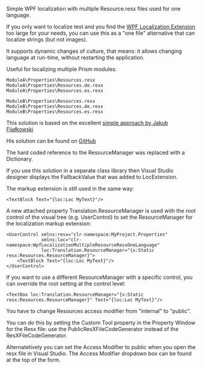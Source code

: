 Simple WPF localization with multiple Resource.resx files used for one language.

If you only want to localize text and you find the [WPF Localization Extension](https://github.com/XAMLMarkupExtensions/WPFLocalizationExtension) too large for your needs, you can use this as a "one file" alternative that can localize strings (but not images).

It supports dynamic changes of culture, that means: it allows changing language at run-time, without restarting the application.

Useful for localizing multiple Prism modules:

    ModuleA\Properties\Resources.resx
    ModuleA\Properties\Resources.de.resx
    ModuleA\Properties\Resources.es.resx
    
    ModuleB\Properties\Resources.resx
    ModuleB\Properties\Resources.de.resx
    ModuleB\Properties\Resources.es.resx

This solution is based on the excellent [simple approach by Jakub Fijałkowski](https://codinginfinity.me/post/2015-05-10/localization_of_a_wpf_app_the_simple_approach)

His solution can be found on [GitHub](https://gist.github.com/jakubfijalkowski/0771bfbd26ce68456d3e)

The hard coded reference to the ResourceManager was replaced with a Dictionary.

If you use this solution in a separate class library then Visual Studio designer displays the FallbackValue that was added to LocExtension.

The markup extension is still used in the same way:

    <TextBlock Text="{loc:Loc MyText}"/>

A new attached property Translation.ResourceManager is used with the root control of the visual tree (e.g. UserControl) to set the ResourceManager for the localization markup extension:

    <UserControl xmlns:resx="clr-namespace:MyProject.Properties"
                 xmlns:loc="clr-namespace:WpfLocalizationMultipleResourceResxOneLanguage"
                 loc:Translation.ResourceManager="{x:Static resx:Resources.ResourceManager}">
        <TextBlock Text="{loc:Loc MyText}"/>
    </UserControl>

If you want to use a different ResourceManager with a specific control, you can override the root setting at the control level:

    <TextBox loc:Translation.ResourceManager="{x:Static resx:Resources.ResourceManager}" Text="{loc:Loc MyText}"/>

You have to change Resources access modifier from "internal" to "public".

You can do this by setting the Custom Tool property in the Property Window for the Resx file: use the PublicResXFileCodeGenerator instead of the ResXFileCodeGenerator.

Alternatetively you can set the Access Modifier to public when you open the resx file in Visual Studio. The Access Modifier dropdown box can be found at the top of the form.
